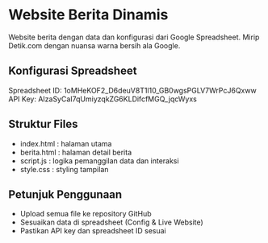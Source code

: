 # Website Berita Dinamis

Website berita dengan data dan konfigurasi dari Google Spreadsheet. Mirip Detik.com dengan nuansa warna bersih ala Google.

## Konfigurasi Spreadsheet
Spreadsheet ID: 1oMHeKOF2_D6deuV8T1l10_GB0wgsPGLV7WrPcJ6Qxww  
API Key: AIzaSyCaI7qUmiyzqkZG6KLDifcfMGQ_jqcWyxs

## Struktur Files
- index.html : halaman utama
- berita.html : halaman detail berita
- script.js : logika pemanggilan data dan interaksi
- style.css : styling tampilan

## Petunjuk Penggunaan
- Upload semua file ke repository GitHub
- Sesuaikan data di spreadsheet (Config & Live Website)
- Pastikan API key dan spreadsheet ID sesuai
